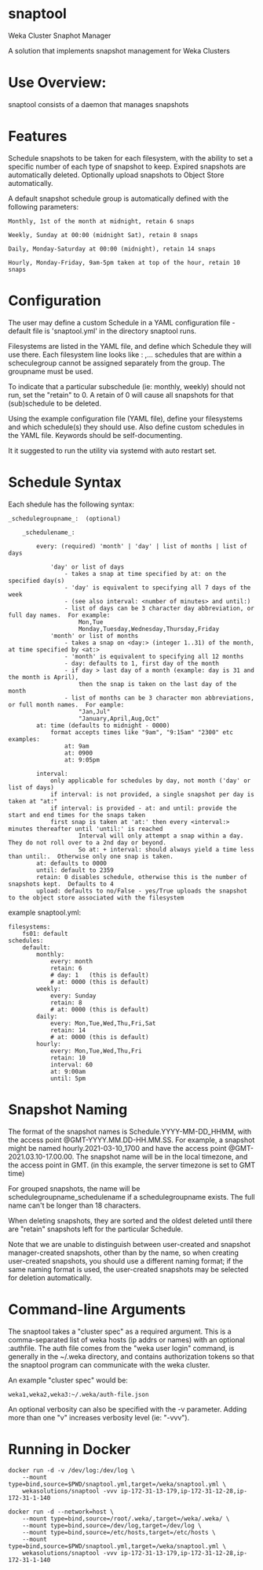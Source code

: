 # snaptool
Weka Cluster Snaphot Manager


A solution that implements snapshot management for Weka Clusters

# Use Overview:  

snaptool consists of a daemon that manages snapshots

# Features

Schedule snapshots to be taken for each filesystem, with the ability to set a specific number of each type of snapshot to keep.   Expired snapshots are automatically deleted.  Optionally upload snapshots to Object Store automatically.

A default snapshot schedule group is automatically defined with the following parameters:

    Monthly, 1st of the month at midnight, retain 6 snaps
    
    Weekly, Sunday at 00:00 (midnight Sat), retain 8 snaps
    
    Daily, Monday-Saturday at 00:00 (midnight), retain 14 snaps
    
    Hourly, Monday-Friday, 9am-5pm taken at top of the hour, retain 10 snaps

# Configuration

The user may define a custom Schedule in a YAML configuration file - default file is 'snaptool.yml' in the directory snaptool runs.

Filesystems are listed in the YAML file, and define which Schedule they will use there.  Each filesystem line looks like <fsname>: <schedulegroup1 or schedule1>,<schedulegroup2 or schedule2>...  schedules that are within a scheculegroup cannot be assigned separately from the group.  The groupname must be used.

To indicate that a particular subschedule (ie: monthly, weekly) should not run, set the "retain" to 0.  A retain of 0 will cause all snapshots for that (sub)schedule to be deleted.

Using the example configuration file (YAML file), define your filesystems and which schedule(s) they should use.  Also define custom schedules in the YAML file.  Keywords should be self-documenting.

It it suggested to run the utility via systemd with auto restart set.

# Schedule Syntax
           
Each shedule has the following syntax:                       

    _schedulegroupname_:  (optional)

        _schedulename_:

            every: (required) 'month' | 'day' | list of months | list of days

                'day' or list of days 
                    - takes a snap at time specified by at: on the specified day(s)
                    - 'day' is equivalent to specifying all 7 days of the week
                    - (see also interval: <number of minutes> and until:)
                    - list of days can be 3 character day abbreviation, or full day names.  For example:
                        Mon,Tue
                        Monday,Tuesday,Wednesday,Thursday,Friday
                'month' or list of months 
                    - takes a snap on <day:> (integer 1..31) of the month, at time specified by <at:>  
                    - 'month' is equivalent to specifying all 12 months
                    - day: defaults to 1, first day of the month
                    - if day > last day of a month (example: day is 31 and the month is April), 
                        then the snap is taken on the last day of the month
                    - list of months can be 3 character mon abbreviations, or full month names.  For eample:
                        "Jan,Jul"
                        "January,April,Aug,Oct"
            at: time (defaults to midnight - 0000)
                format accepts times like "9am", "9:15am" "2300" etc  examples:
                    at: 9am
                    at: 0900
                    at: 9:05pm

            interval: 
                only applicable for schedules by day, not month ('day' or list of days)
                if interval: is not provided, a single snapshot per day is taken at "at:"
                if interval: is provided - at: and until: provide the start and end times for the snaps taken
                first snap is taken at 'at:' then every <interval:> minutes thereafter until 'until:' is reached
                        Interval will only attempt a snap within a day.  They do not roll over to a 2nd day or beyond.
                        So at: + interval: should always yield a time less than until:.  Otherwise only one snap is taken.
            at: defaults to 0000 
            until: default to 2359
            retain: 0 disables schedule, otherwise this is the number of snapshots kept.  Defaults to 4
            upload: defaults to no/False - yes/True uploads the snapshot to the object store associated with the filesystem


example snaptool.yml:

    filesystems:
        fs01: default
    schedules:
        default:
            monthly:
                every: month
                retain: 6
                # day: 1   (this is default)
                # at: 0000 (this is default)
            weekly:
                every: Sunday
                retain: 8
                # at: 0000 (this is default)
            daily:
                every: Mon,Tue,Wed,Thu,Fri,Sat
                retain: 14
                # at: 0000 (this is default)
            hourly:
                every: Mon,Tue,Wed,Thu,Fri
                retain: 10
                interval: 60
                at: 9:00am
                until: 5pm



# Snapshot Naming

The format of the snapshot names is Schedule.YYYY-MM-DD_HHMM, with the access point @GMT-YYYY.MM.DD-HH.MM.SS.   For example, a snapshot might be named hourly.2021-03-10_1700 and have the access point @GMT-2021.03.10-17.00.00.  The snapshot name will be in the local timezone, and the access point in GMT.  (in this example, the server timezone is set to GMT time)
    
For grouped snapshots, the name will be schedulegroupname_schedulename if a schedulegroupname exists.   The full name can't be longer than 18 characters.

When deleting snapshots, they are sorted and the oldest deleted until there are "retain" snapshots left for the particular Schedule.

Note that we are unable to distinguish between user-created and snapshot manager-created snapshots, other than by the name, so when creating user-created snapshots, you should use a different naming format; if the same naming format is used, the user-created snapshots may be selected for deletion automatically.

# Command-line Arguments

The snaptool takes a "cluster spec" as a required argument.  This is a comma-separated list of weka hosts (ip addrs or names) with an optional :authfile.   The auth file comes from the "weka user login" command, is generally in the ~/.weka directory, and contains authorization tokens so that the snaptool program can communicate with the weka cluster.

An example "cluster spec" would be:

    weka1,weka2,weka3:~/.weka/auth-file.json

An optional verbosity can also be specified with the -v parameter.   Adding more than one "v" increases verbosity level (ie: "-vvv").

# Running in Docker

```
docker run -d -v /dev/log:/dev/log \
    --mount type=bind,source=$PWD/snaptool.yml,target=/weka/snaptool.yml \
    wekasolutions/snaptool -vvv ip-172-31-13-179,ip-172-31-12-28,ip-172-31-1-140
    
docker run -d --network=host \
    --mount type=bind,source=/root/.weka/,target=/weka/.weka/ \
    --mount type=bind,source=/dev/log,target=/dev/log \
    --mount type=bind,source=/etc/hosts,target=/etc/hosts \
    --mount type=bind,source=$PWD/snaptool.yml,target=/weka/snaptool.yml \
    wekasolutions/snaptool -vvv ip-172-31-13-179,ip-172-31-12-28,ip-172-31-1-140    
```

